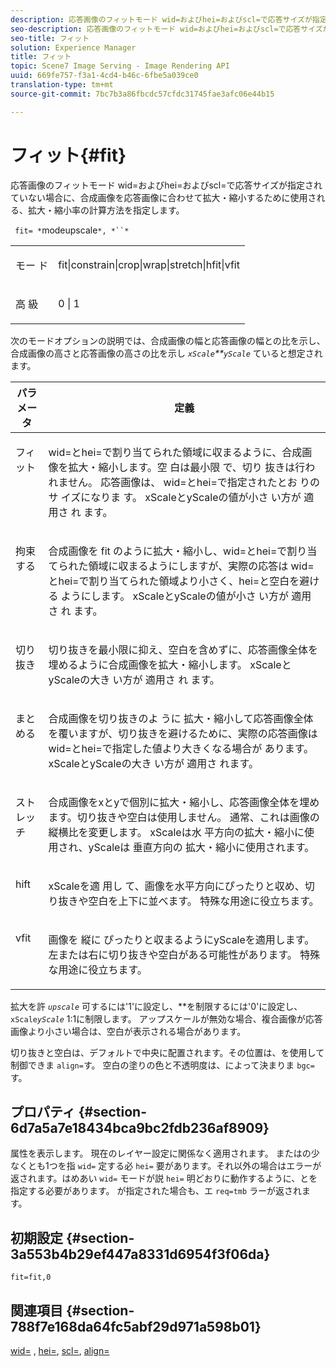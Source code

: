 ```yaml
---
description: 応答画像のフィットモード wid=およびhei=およびscl=で応答サイズが指定されていない場合に、合成画像を応答画像に合わせて拡大・縮小するために使用される、拡大・縮小率の計算方法を指定します。
seo-description: 応答画像のフィットモード wid=およびhei=およびscl=で応答サイズが指定されていない場合に、合成画像を応答画像に合わせて拡大・縮小するために使用される、拡大・縮小率の計算方法を指定します。
seo-title: フィット
solution: Experience Manager
title: フィット
topic: Scene7 Image Serving - Image Rendering API
uuid: 669fe757-f3a1-4cd4-b46c-6fbe5a039ce0
translation-type: tm+mt
source-git-commit: 7bc7b3a86fbcdc57cfdc31745fae3afc06e44b15

---
```



# フィット{#fit}

応答画像のフィットモード wid=およびhei=およびscl=で応答サイズが指定されていない場合に、合成画像を応答画像に合わせて拡大・縮小するために使用される、拡大・縮小率の計算方法を指定します。

` fit= *`modeupscale`*, *``*`

<table id="simpletable_50FBDC6B7CB2448891DD0F491DEB5ACF"> 
 <tr class="strow"> 
  <td class="stentry"> <p> <span class="codeph"> <span class="varname"> モー </span> ド </span> </p> </td> 
  <td class="stentry"> <p> <span class="codeph"> fit|constrain|crop|wrap|stretch|hfit|vfit </span> </p> </td> 
 </tr> 
 <tr class="strow"> 
  <td class="stentry"> <p> <span class="codeph"> <span class="varname"> 高 </span> 級 </span> </p> </td> 
  <td class="stentry"> <p> <span class="codeph"> 0 | 1 </span> </p> </td> 
 </tr> 
</table>

次のモードオプションの説明では、合成画像の幅と応答画像の幅との比を示し、合成画像の高さと応答画像の高さの比を示し *`xScale`**`yScale`* ていると想定されます。

<table id="table_33408ECA9D164AFAA249F8589060545E"> 
 <thead> 
  <tr> 
   <th colname="col1" class="entry"> パラメータ </th> 
   <th colname="col2" class="entry"> 定義 </th> 
  </tr> 
 </thead>
 <tbody> 
  <tr valign="top"> 
   <td colname="col1"> <p> <span class="codeph"> フィット </span> </p> </td> 
   <td colname="col2"> <p>wid=とhei=で割り当てられた領域に収まるように、合成画像を拡大・縮小します。空 <span class="codeph"> 白は最小限 </span> で、切り <span class="codeph"></span>抜きは行われません。 応答画像は、 <span class="codeph"> wid=とhei=で指定されたとお </span> りのサ <span class="codeph"> イズになりま </span>す。 xScaleとyScaleの値が小さ <span class="varname"> い方が </span> 適用さ <span class="varname"> れ </span> ます。 </p> </td> 
  </tr> 
  <tr valign="top"> 
   <td colname="col1"> <p> <span class="codeph"> 拘束する </span> </p> </td> 
   <td colname="col2"> <p>合成画像を <span class="codeph"> fit </span> のように拡大・縮小し、wid=とhei=で割り当てられた領域に収まるようにしますが、実際の応答は <span class="codeph"> wid=とhei=で割り当てられた領域より小さく、hei=と空白を避ける </span><span class="codeph"></span><span class="codeph"></span><span class="codeph"></span> ようにします。 xScaleとyScaleの値が小さ <span class="varname"> い方が </span> 適用さ <span class="varname"> れ </span> ます。 </p> </td> 
  </tr> 
  <tr valign="top"> 
   <td colname="col1"> <p> <span class="codeph"> 切り抜き </span> </p> </td> 
   <td colname="col2"> <p>切り抜きを最小限に抑え、空白を含めずに、応答画像全体を埋めるように合成画像を拡大・縮小します。 xScaleとyScaleの大き <span class="varname"> い方が </span> 適用さ <span class="varname"> れ </span> ます。 </p> </td> 
  </tr> 
  <tr valign="top"> 
   <td colname="col1"> <p> <span class="codeph"> まとめる </span> </p> </td> 
   <td colname="col2"> <p>合成画像を切り抜きのよ <span class="codeph"> うに </span> 拡大・縮小して応答画像全体を覆いますが、切り抜きを避けるために、実際の応答画像は <span class="codeph"> wid=とhei=で指定した値より大きくなる場合が </span><span class="codeph"></span> あります。 xScaleとyScaleの大き <span class="varname"> い方が </span> 適用さ <span class="varname"></span>れます。 </p> </td> 
  </tr> 
  <tr valign="top"> 
   <td colname="col1"> <p> <span class="codeph"> ストレッチ </span> </p> </td> 
   <td colname="col2"> <p>合成画像をxとyで個別に拡大・縮小し、応答画像全体を埋めます。切り抜きや空白は使用しません。 通常、これは画像の縦横比を変更します。 <span class="varname"> xScaleは水 </span> 平方向の拡大・縮小に使用され、yScaleは <span class="varname"> 垂直方向の </span> 拡大・縮小に使用されます。 </p> </td> 
  </tr> 
  <tr valign="top"> 
   <td colname="col1"> <p> <span class="codeph"> hift </span> </p> </td> 
   <td colname="col2"> <p>xScaleを適 <span class="varname"> 用し </span> て、画像を水平方向にぴったりと収め、切り抜きや空白を上下に並べます。 特殊な用途に役立ちます。 </p> </td> 
  </tr> 
  <tr valign="top"> 
   <td colname="col1"> <p> <span class="codeph"> vfit </span> </p> </td> 
   <td colname="col2"> <p>画像を <span class="varname"> 縦に </span> ぴったりと収まるようにyScaleを適用します。左または右に切り抜きや空白がある可能性があります。 特殊な用途に役立ちます。 </p> </td> 
  </tr> 
 </tbody> 
</table>

拡大を許 *`upscale`* 可するには&#39;1&#39;に設定し、**を制限するには&#39;0&#39;に設定し、`xScale`*`yScale`* 1:1に制限します。 アップスケールが無効な場合、複合画像が応答画像より小さい場合は、空白が表示される場合があります。

切り抜きと空白は、デフォルトで中央に配置されます。その位置は、を使用して制御できま `align=`す。 空白の塗りの色と不透明度は、によって決まりま `bgc=`す。

## プロパティ {#section-6d7a5a7e18434bca9bc2fdb236af8909}

属性を表示します。 現在のレイヤー設定に関係なく適用されます。 またはの少なくとも1つを指 `wid=` 定する必 `hei=` 要があります。それ以外の場合はエラーが返されます。はめあい `wid=` モードが説 `hei=` 明どおりに動作するように、とを指定する必要があります。 が指定された場合も、エ `req=tmb` ラーが返されます。

## 初期設定 {#section-3a553b4b29ef447a8331d6954f3f06da}

`fit=fit,0`

## 関連項目 {#section-788f7e168da64fc5abf29d971a598b01}

[wid=](../../../../../is-api/http-ref/image-serving-api-ref/c-http-protocol-reference/c-command-reference/r-is-http-wid.md#reference-bfeadcb67bf4485f851eb21345527e47) , [hei=](../../../../../is-api/http-ref/image-serving-api-ref/c-http-protocol-reference/c-command-reference/r-is-http-hei.md#reference-6d6f556ccc0e4b98a815e8a5c1944a96), [scl=](../../../../../is-api/http-ref/image-serving-api-ref/c-http-protocol-reference/c-command-reference/r-scl.md#reference-b2a74e493d0d407e98fe350551ba3fcc), [align=](../../../../../is-api/http-ref/image-serving-api-ref/c-http-protocol-reference/c-command-reference/r-align.md#reference-b7d6b87c75124d78884f916dd6544bc7)
